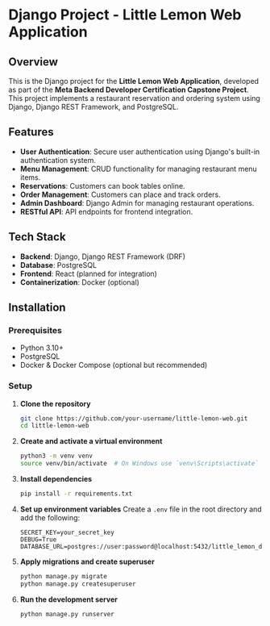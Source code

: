 # Django Project - Little Lemon Web Application

## Overview
This is the Django project for the **Little Lemon Web Application**, developed as part of the **Meta Backend Developer Certification Capstone Project**. This project implements a restaurant reservation and ordering system using Django, Django REST Framework, and PostgreSQL.

## Features
- **User Authentication**: Secure user authentication using Django's built-in authentication system.
- **Menu Management**: CRUD functionality for managing restaurant menu items.
- **Reservations**: Customers can book tables online.
- **Order Management**: Customers can place and track orders.
- **Admin Dashboard**: Django Admin for managing restaurant operations.
- **RESTful API**: API endpoints for frontend integration.

## Tech Stack
- **Backend**: Django, Django REST Framework (DRF)
- **Database**: PostgreSQL
- **Frontend**: React (planned for integration)
- **Containerization**: Docker (optional)

## Installation
### Prerequisites
- Python 3.10+
- PostgreSQL
- Docker & Docker Compose (optional but recommended)

### Setup
1. **Clone the repository**
   ```sh
   git clone https://github.com/your-username/little-lemon-web.git
   cd little-lemon-web
   ```

2. **Create and activate a virtual environment**
   ```sh
   python3 -m venv venv
   source venv/bin/activate  # On Windows use `venv\Scripts\activate`
   ```

3. **Install dependencies**
   ```sh
   pip install -r requirements.txt
   ```

4. **Set up environment variables**
   Create a `.env` file in the root directory and add the following:
   ```env
   SECRET_KEY=your_secret_key
   DEBUG=True
   DATABASE_URL=postgres://user:password@localhost:5432/little_lemon_db
   ```

5. **Apply migrations and create superuser**
   ```sh
   python manage.py migrate
   python manage.py createsuperuser
   ```

6. **Run the development server**
   ```sh
   python manage.py runserver
   ```

